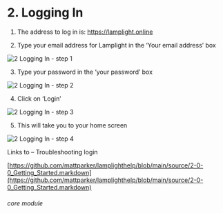 # 2. Logging In


1. The address to log in is: https://lamplight.online

2. Type your email address for Lamplight in the ‘Your email address’ box

![2 Logging In - step 1](2_Logging_In_im_1.png)

3. Type your password in the ‘your password’ box

![2 Logging In - step 2](2_Logging_In_im_2.png)

4. Click on ‘Login’

![2 Logging In - step 3](2_Logging_In_im_3.png)

5. This will take you to your home screen

![2 Logging In - step 4](2_Logging_In_im_4.png)

Links to – Troubleshooting login

[https://github.com/mattparker/lamplighthelp/blob/main/source/2-0-0_Getting_Started.markdown](https://github.com/mattparker/lamplighthelp/blob/main/source/2-0-0_Getting_Started.markdown)


###### core module
